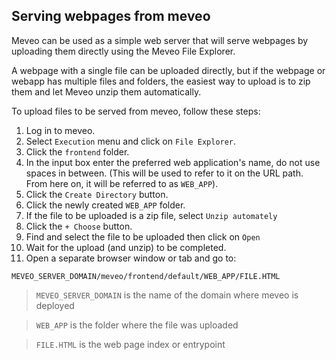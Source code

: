 
## Serving webpages from meveo
Meveo can be used as a simple web server that will serve webpages by uploading them directly using the Meveo File Explorer.

A webpage with a single file can be uploaded directly, but if the webpage or webapp has multiple files and folders, the easiest way to upload is to zip them and let Meveo unzip them automatically.

To upload files to be served from meveo, follow these steps:
1. Log in to meveo.
2. Select `Execution` menu and click on `File Explorer`.
3. Click the `frontend` folder.
4. In the input box enter the preferred web application's name, do not use spaces in between. (This will be used to refer to it on the URL path.  From here on, it will be referred to as `WEB_APP`).
5. Click the `Create Directory` button.
6. Click the newly created `WEB_APP` folder.
7. If the file to be uploaded is a zip file, select `Unzip automately`
8. Click the `+ Choose` button.
9. Find and select the file to be uploaded then click on `Open`
10. Wait for the upload (and unzip) to be completed.
11.  Open a separate browser window or tab and go to:
```
MEVEO_SERVER_DOMAIN/meveo/frontend/default/WEB_APP/FILE.HTML
```
> `MEVEO_SERVER_DOMAIN` is the name of the domain where meveo is deployed

> `WEB_APP` is the folder where the file was uploaded

> `FILE.HTML` is the web page index or entrypoint
